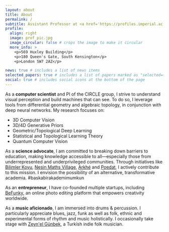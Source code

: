 ```yaml
---
layout: about
title: About
permalink: /
subtitle: Assistant Professor at <a href='https://profiles.imperial.ac.uk/t.birdal'>Imperial College London</a>. <a href='https://www.imperial.ac.uk/news/254977/four-imperial-academics-awarded-future-leaders/#:~:text=With%20a%20%C2%A31.55%20million,CAD%20modelling%2C%20and%20medical%20imaging'>UKRI Future Leaders Fellow</a>. Previously <a href='https://ai.stanford.edu/'>@StanfordAILab</a>. Building an artificial visual cortex for spatial intelligence through geometry and topology by day. Indulging in music and philosophy by night.
profile:
  align: right
  image: prof_pic.jpg
  image_circular: false # crops the image to make it circular
  more_info: >
    <p>569 Huxley Building</p>
    <p>180 Queen's Gate, South Kensington</p>
    <p>London SW7 2AZ</p>

news: true # includes a list of news items
selected_papers: true # includes a list of papers marked as "selected={true}"
social: true # includes social icons at the bottom of the page
---
```


As a <strong>computer scientist</strong> and PI of the CIRCLE group, I strive to understand visual perception and build machines that can see. To do so, I leverage tools from differential geometry and algebraic topology, in conjunction with deep neural networks. My research focuses on:

<ul>
  <li>3D Computer Vision</li>
  <li>3D/4D Generative Priors</li>
  <li>Geometric/Topological Deep Learning</li>
  <li>Statistical and Topological Learning Theory</li>
  <li>Quantum Computer Vision</li>
</ul>

As a <strong>science advocate</strong>, I am committed to breaking down barriers to education, making knowledge accessible to all—especially those from underrepresented and underprivileged communities. Through initiatives like <a href='https://bilimler.org'>Bilimler Koyu</a>, <a href='https://nesinkoyleri.org/en/main-page/nesin-maths-village/'>Nesin Maths Village</a>, <a href='https://archeprojesi.com/'>Arkhé</a> and <a href='https://www.poedat.org/'>Poedat</a>, I actively contribute to this mission. I envision the possibility of an alternative, transformative academia. #baskabirakademimumkun

As an <strong>entrepreneur</strong>, I have co-founded multiple startups, including <a href='https://www.befunky.com'>BeFunky</a>, an online photo editing platform that empowers creativity worldwide.

As a <strong>music aficionado</strong>, I am immersed into drums & percussion. I particularly appreciate blues, jazz, funk as well as folk, ethnic and experimental forms of rhythm and music holistically. I occasionally take stage with <a href='https://www.instagram.com/zeynelgunbek/'>Zeyn'el Günbek</a>, a Turkish indie folk musician.